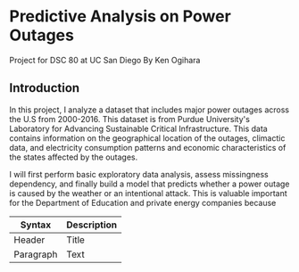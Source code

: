 # Predictive Analysis on Power Outages
Project for DSC 80 at UC San Diego
By Ken Ogihara

## Introduction
In this project, I analyze a dataset that includes major power outages across the U.S from 2000-2016. This dataset is from Purdue University's Laboratory for Advancing Sustainable Critical Infrastructure. This data contains information on the geographical location of the outages, climactic data, and electricity consumption patterns and economic characteristics of the states affected by the outages. 

I will first perform basic exploratory data analysis, assess missingness dependency, and finally build a model that predicts whether a power outage is caused by the weather or an intentional attack. This is valuable important for the Department of Education and private energy companies because 




| Syntax | Description |
| ----------- | ----------- |
| Header | Title |
| Paragraph | Text |

